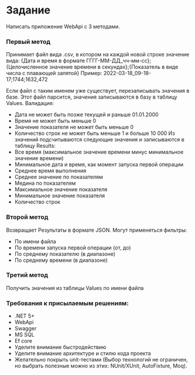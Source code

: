 # Задание
Написать приложение WebApi с 3 методами. 

### Первый метод 
Принимает файл вида .csv, в котором на каждой новой строке значение вида:
{Дата и время в формате ГГГГ-ММ-ДД_чч-мм-сс};{Целочисленное значение времени в секундах};{Показатель в виде числа с плавающей запятой}
Пример:
2022-03-18_09-18-17;1744;1632,472

Если файл с таким именем уже существует, перезаписывать значения в базе.
Этот файл парсится, значения записываются в базу в таблицу Values. 
Валидация:
- Дата не может быть позже текущей и раньше 01.01.2000
- Время не может быть меньше 0
- Значение показателя не может быть меньше 0
- Количество строк не может быть меньше 1 и больше 10 000
Из значений подсчитываются следующие значения и записываются в таблицу Results:
- Все время (максимальное значение времени минус минимальное значение времени)
- Минимальное дата и время, как момент запуска первой операции
- Среднее время выполнения
- Среднее значение по показателям
- Медина по показателям
- Максимальное значение показателя
- Минимальное значение показателя
- Количество строк

### Второй метод 
Возвращает Результаты в формате JSON. 
Могут применяться фильтры:
- По имени файла
- По времени запуска первой операции (от, до)
- По среднему показателю (в диапазоне)
- По среднему времени (в диапазоне)

### Третий метод
Получить значения из таблицы Values по имени файла

### Требования к присылаемым решениям:
- .NET 5+
- WebApi
- Swagger
- MS SQL
- Ef core
- Уделите внимание быстродействию
- Уделите внимание архитектуре и стилю кода проекта
- Желательно покрыть unit-тестами (Выбор технологий не ограничен, но выбрать полезные можно из этих: NUnit/XUnit, AutoFixture, Moq).
